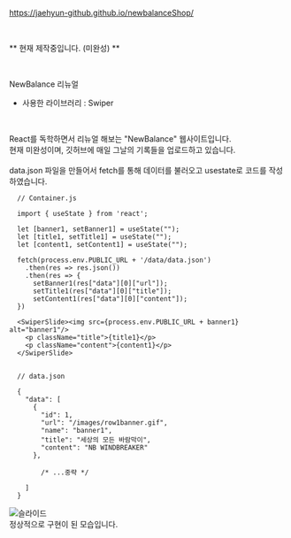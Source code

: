 https://jaehyun-github.github.io/newbalanceShop/

<br>

** 현재 제작중입니다. (미완성) **

<br>

NewBalance 리뉴얼 <br>

- 사용한 라이브러리 : Swiper

<br>

React를 독학하면서 리뉴얼 해보는 "NewBalance" 웹사이트입니다. <br>
현재 미완성이며, 깃허브에 매일 그날의 기록들을 업로드하고 있습니다. <br><br>
data.json 파일을 만들어서 fetch를 통해 데이터를 불러오고 usestate로 코드를 작성하였습니다.

      // Container.js

      import { useState } from 'react';
      
      let [banner1, setBanner1] = useState("");
      let [title1, setTitle1] = useState("");
      let [content1, setContent1] = useState("");

      fetch(process.env.PUBLIC_URL + '/data/data.json')
        .then(res => res.json())
        .then(res => {
          setBanner1(res["data"][0]["url"]);
          setTitle1(res["data"][0]["title"]);
          setContent1(res["data"][0]["content"]);
      })
          
      <SwiperSlide><img src={process.env.PUBLIC_URL + banner1} alt="banner1"/>
        <p className="title">{title1}</p>
        <p className="content">{content1}</p> 
      </SwiperSlide>
      
      
      // data.json
      
      {
        "data": [
          {
            "id": 1,
            "url": "/images/row1banner.gif",
            "name": "banner1",
            "title": "세상의 모든 바람막이",
            "content": "NB WINDBREAKER"
          },

            /* ...중략 */

        ]
      }
      
![슬라이드](https://user-images.githubusercontent.com/105622596/195623262-48f537d8-74b9-4a6c-9b99-7096d88a8615.gif) <br>
정상적으로 구현이 된 모습입니다.

